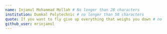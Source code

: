 ```yaml
---
name: Injamul Mohammad Mollah # No longer than 28 characters
institution: Dumkal Polytechnic # no longer than 58 characters
quote: If you want to fly give up everything that weighs you down # no longer than 100 characters, avoid using quotes(") to guarantee the format remains the same.
github_user: mrinjamul
---
```

